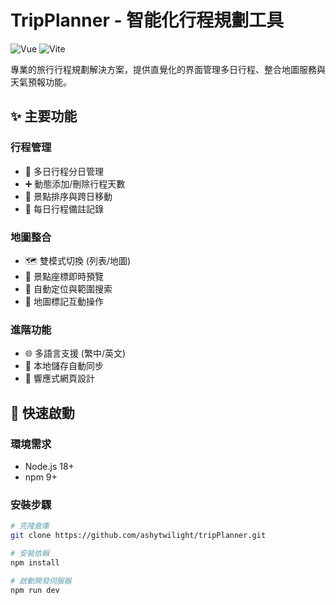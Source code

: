 # TripPlanner - 智能化行程規劃工具

<!-- [![GitHub license](https://img.shields.io/github/license/ashytwilight/tripPlanner)](https://github.com/ashytwilight/tripPlanner/blob/main/LICENSE) -->
![Vue](https://img.shields.io/badge/Vue-3.4.21-42b883)
![Vite](https://img.shields.io/badge/Vite-5.0.0-646CFF)

專業的旅行行程規劃解決方案，提供直覺化的界面管理多日行程、整合地圖服務與天氣預報功能。

## ✨ 主要功能
### 行程管理
- 📅 多日行程分日管理
- ➕ 動態添加/刪除行程天數
- 📍 景點排序與跨日移動
- 📝 每日行程備註記錄

### 地圖整合
- 🗺️ 雙模式切換 (列表/地圖)
- 📌 景點座標即時預覽
- 🧭 自動定位與範圍搜索
- 📏 地圖標記互動操作

### 進階功能
- 🌐 多語言支援 (繁中/英文)
- 💾 本地儲存自動同步
- 📱 響應式網頁設計

## 🚀 快速啟動
### 環境需求
- Node.js 18+
- npm 9+

### 安裝步驟
```bash
# 克隆倉庫
git clone https://github.com/ashytwilight/tripPlanner.git

# 安裝依賴
npm install

# 啟動開發伺服器
npm run dev
```
